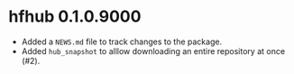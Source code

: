 # hfhub 0.1.0.9000

* Added a `NEWS.md` file to track changes to the package.
* Added `hub_snapshot` to alllow downloading an entire repository at once (#2).
